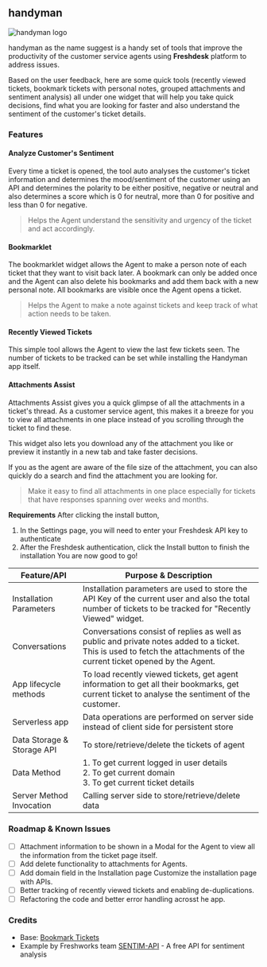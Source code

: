 ## handyman

![handyman logo](https://i.imgur.com/4gAIkFj.png)

handyman as the name suggest is a handy set of tools that improve the productivity of the customer service agents using **Freshdesk** platform to address issues.

Based on the user feedback, here are some quick tools (recently viewed tickets, bookmark tickets with personal notes, grouped attachments and sentiment analysis) all under one widget that will help you take quick decisions, find what you are looking for faster and also understand the sentiment of the customer's ticket details. 
 
### Features

#### Analyze Customer's Sentiment
Every time a ticket is opened, the tool auto analyses the customer's ticket information and determines the mood/sentiment of the customer using an API and determines the polarity to be either positive, negative or neutral and also determines a score which is 0 for neutral, more than 0 for positive and less than 0 for negative.

> Helps the Agent understand the sensitivity and urgency of the ticket and act accordingly.

#### Bookmarklet
The bookmarklet widget allows the Agent to make a person note of each ticket that they want to visit back later. A bookmark can only be added once and the  Agent can also delete his bookmarks and add them back with a new personal note. All bookmarks are visible once the Agent opens a ticket. 

> Helps the Agent to make a note against tickets and keep track of what action needs to be taken.

#### Recently Viewed Tickets
This simple tool allows the Agent to view the last few tickets seen. The number of tickets to be tracked can be set while installing the Handyman app itself.

#### Attachments Assist

Attachments Assist gives you a quick glimpse of all the attachments in a ticket's thread. As a customer service agent, this makes it a breeze for you to view all attachments in one place instead of you scrolling through the ticket to find these.

This widget also lets you download any of the attachment you like or preview it instantly in a new tab and take faster decisions.

If you as the agent are aware of the file size of the attachment, you can also quickly do a search and find the attachment you are looking for.  

> Make it easy to find all attachments in one place especially for tickets that have responses spanning over weeks and months.

**Requirements**
After clicking the install button,
1. In the Settings page, you will need to enter your Freshdesk API key to authenticate 
2. After the Freshdesk authentication, click the Install button to finish the installation
You are now good to go!

| Feature/API | Purpose & Description  |
| --- | --- |
| Installation Parameters | Installation parameters are used to store the API Key of the current user and also the total number of tickets to be tracked for "Recently Viewed" widget. | 
| Conversations | Conversations consist of replies as well as public and private notes added to a ticket. This is used to fetch the attachments of the current ticket opened by the Agent.|
| App lifecycle methods | To load recently viewed tickets, get agent information to get all their bookmarks, get current ticket to analyse the sentiment of the customer. | 
| Serverless app | Data operations are performed on server side instead of client side for persistent store |
| Data Storage & Storage API | To store/retrieve/delete the tickets of agent |
| Data Method | 1. To get current logged in user details <br/>2.  To get current domain <br/> 3. To get current ticket details | 
| Server Method Invocation | Calling server side to store/retrieve/delete data |

### Roadmap & Known Issues

 - [ ] Attachment information to be shown in a Modal for the Agent to view all the information from the ticket page itself. 
 - [ ] Add delete functionality to attachments for Agents.  
 - [ ] Add domain field in the Installation page Customize the installation page with APIs. 
 - [ ] Better tracking of recently viewed tickets and enabling de-duplications.
 - [ ] Refactoring the code and better error handling acrosst he app.

### Credits

 - Base: [Bookmark Tickets](https://github.com/freshworks/marketplace-sample-apps/tree/master/Freshworks-Samples/Freshdesk/bookmark_tickets)
 - Example by Freshworks team  [SENTIM-API](https://sentim-api.herokuapp.com/) - A free API for sentiment analysis